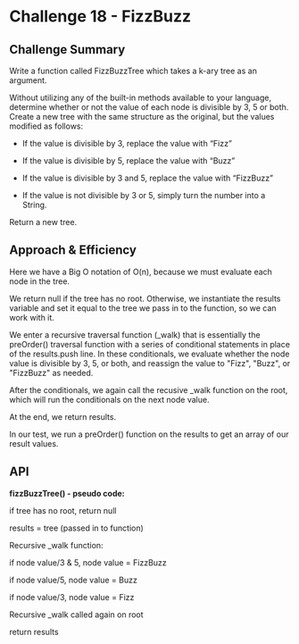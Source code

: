 # Challenge 18 - FizzBuzz

## Challenge Summary

Write a function called FizzBuzzTree which takes a k-ary tree as an argument.

Without utilizing any of the built-in methods available to your language, determine whether or not the value of each node is divisible by 3, 5 or both. Create a new tree with the same structure as the original, but the values modified as follows:

- If the value is divisible by 3, replace the value with “Fizz”

- If the value is divisible by 5, replace the value with “Buzz”

- If the value is divisible by 3 and 5, replace the value with “FizzBuzz”

- If the value is not divisible by 3 or 5, simply turn the number into a String.

Return a new tree.


## Approach & Efficiency

Here we have a Big O notation of O(n), because we must evaluate each node in the tree.

We return null if the tree has no root. Otherwise, we instantiate the results variable and set it equal to the tree we pass in to the function, so we can work with it.

We enter a recursive traversal function (_walk) that is essentially the preOrder() traversal function with a series of conditional statements in place of the results.push line. In these conditionals, we evaluate whether the node value is divisible by 3, 5, or both, and reassign the value to "Fizz", "Buzz", or "FizzBuzz" as needed. 

After the conditionals, we again call the recusive _walk function on the root, which will run the conditionals on the next node value.

At the end, we return results.

In our test, we run a preOrder() function on the results to get an array of our result values.

## API

**fizzBuzzTree() - pseudo code:**

if tree has no root, return null

results = tree (passed in to function)

Recursive _walk function:

  if node value/3 & 5, node value = FizzBuzz

  if node value/5, node value = Buzz

  if node value/3, node value = Fizz

Recursive _walk called again on root

return results
